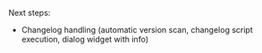 Next steps:

- Changelog handling (automatic version scan, changelog script execution, dialog widget with info)
